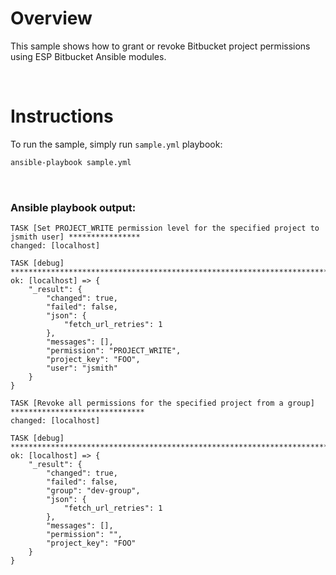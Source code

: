 # Overview

This sample shows how to grant or revoke Bitbucket project permissions using ESP Bitbucket Ansible modules.

<br>

# Instructions

To run the sample, simply run `sample.yml` playbook:

```bash
ansible-playbook sample.yml
```

<br>

### Ansible playbook output:

```
TASK [Set PROJECT_WRITE permission level for the specified project to jsmith user] ****************
changed: [localhost]

TASK [debug] **************************************************************************************
ok: [localhost] => {
    "_result": {
        "changed": true,
        "failed": false,
        "json": {
            "fetch_url_retries": 1
        },
        "messages": [],
        "permission": "PROJECT_WRITE",
        "project_key": "FOO",
        "user": "jsmith"
    }
}

TASK [Revoke all permissions for the specified project from a group] ******************************
changed: [localhost]

TASK [debug] **************************************************************************************
ok: [localhost] => {
    "_result": {
        "changed": true,
        "failed": false,
        "group": "dev-group",
        "json": {
            "fetch_url_retries": 1
        },
        "messages": [],
        "permission": "",
        "project_key": "FOO"
    }
}
```